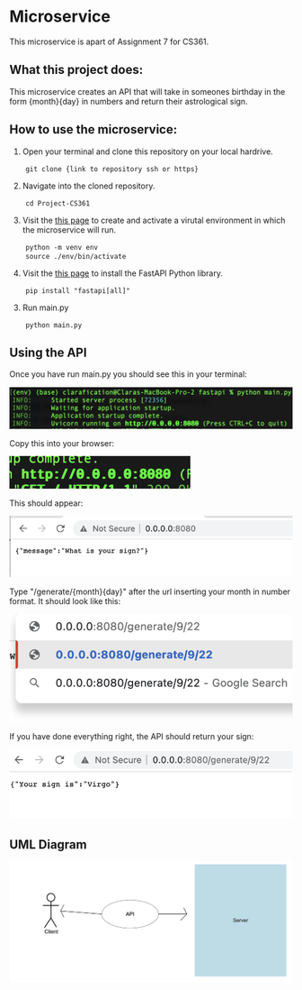 # Microservice 
This microservice is apart of Assignment 7 for CS361. 

## What this project does:
This microservice creates an API that will take in someones birthday in the form {month}{day} in numbers and return their astrological sign. 

## How to use the microservice:

1. Open your terminal and clone this repository on your local hardrive. 
```
    git clone {link to repository ssh or https}
```
2. Navigate into the cloned repository. 
```
    cd Project-CS361
```
3. Visit the  [this page](https://fastapi.tiangolo.com/contributing/) to create and activate a virutal environment in which the microservice will run. 
```
    python -m venv env
    source ./env/bin/activate
```
4. Visit the  [this page](https://fastapi.tiangolo.com/tutorial/#install-fastapi) to install the FastAPI Python library.  
```
    pip install "fastapi[all]"
```
3. Run main.py
```
    python main.py 
```

## Using the API
Once you have run main.py you should see this in your terminal: 

![main.py running in terminal](/images/main.png)

Copy this into your browser:

![main.py running in terminal](/images/url.png)

This should appear:

![main.py running in terminal](/images/sign.png)

Type "/generate/{month}{day}" after the url inserting your month in number format. It should look like this:

![main.py running in terminal](/images/date.png)

If you have done everything right, the API should return your sign:

![main.py running in terminal](/images/return.png)

## UML Diagram

![UML](/images/uml.png)






